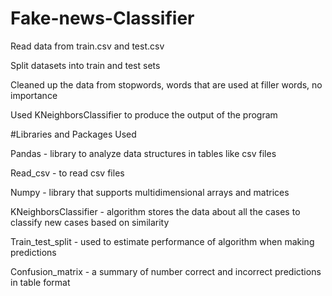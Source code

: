 # Fake-news-Classifier

Read data from train.csv and test.csv

Split datasets into train and test sets

Cleaned up the data from stopwords, words that are used at filler words, no importance

Used KNeighborsClassifier to produce the output of the program 

#Libraries and Packages Used

Pandas - library to analyze data structures in tables like csv files

Read_csv - to read csv files 

Numpy - library that supports multidimensional arrays and matrices

KNeighborsClassifier - algorithm stores the data about all the cases to classify new cases based on 
similarity

Train_test_split - used to estimate performance of algorithm when making predictions

Confusion_matrix - a summary of number correct and incorrect predictions in table format
